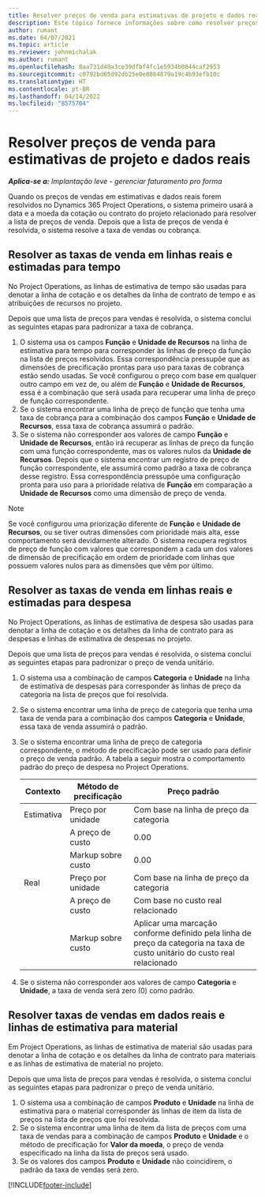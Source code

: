 ```yaml
---
title: Resolver preços de venda para estimativas de projeto e dados reais
description: Este tópico fornece informações sobre como resolver preços de venda em estimativas de projeto e dados reais.
author: rumant
ms.date: 04/07/2021
ms.topic: article
ms.reviewer: johnmichalak
ms.author: rumant
ms.openlocfilehash: 8aa731d48a3ce39dfbf4fc1e5934b0844caf2953
ms.sourcegitcommit: c0792bd65d92db25e0e8864879a19c4b93efb10c
ms.translationtype: HT
ms.contentlocale: pt-BR
ms.lasthandoff: 04/14/2022
ms.locfileid: "8575704"
---
```

# <a name="resolve-sales-prices-for-project-estimates-and-actuals"></a>Resolver preços de venda para estimativas de projeto e dados reais

_**Aplica-se a:** Implantação leve - gerenciar faturamento pro forma_

Quando os preços de vendas em estimativas e dados reais forem resolvidos no Dynamics 365 Project Operations, o sistema primeiro usará a data e a moeda da cotação ou contrato do projeto relacionado para resolver a lista de preços de venda. Depois que a lista de preços de venda é resolvida, o sistema resolve a taxa de vendas ou cobrança.

## <a name="resolve-sales-rates-on-actual-and-estimate-lines-for-time"></a>Resolver as taxas de venda em linhas reais e estimadas para tempo

No Project Operations, as linhas de estimativa de tempo são usadas para denotar a linha de cotação e os detalhes da linha de contrato de tempo e as atribuições de recursos no projeto.

Depois que uma lista de preços para vendas é resolvida, o sistema conclui as seguintes etapas para padronizar a taxa de cobrança.

1. O sistema usa os campos **Função** e **Unidade de Recursos** na linha de estimativa para tempo para corresponder às linhas de preço da função na lista de preços resolvidos. Essa correspondência pressupõe que as dimensões de precificação prontas para uso para taxas de cobrança estão sendo usadas. Se você configurou o preço com base em qualquer outro campo em vez de, ou além de **Função** e **Unidade de Recursos**, essa é a combinação que será usada para recuperar uma linha de preço de função correspondente.
2. Se o sistema encontrar uma linha de preço de função que tenha uma taxa de cobrança para a combinação dos campos **Função** e **Unidade de Recursos**, essa taxa de cobrança assumirá o padrão.
3. Se o sistema não corresponder aos valores de campo **Função** e **Unidade de Recursos**, então irá recuperar as linhas de preço da função com uma função correspondente, mas os valores nulos da **Unidade de Recursos**. Depois que o sistema encontrar um registro de preço de função correspondente, ele assumirá como padrão a taxa de cobrança desse registro. Essa correspondência pressupõe uma configuração pronta para uso para a prioridade relativa de **Função** em comparação a **Unidade de Recursos** como uma dimensão de preço de venda.

> [!NOTE]
> Se você configurou uma priorização diferente de **Função** e **Unidade de Recursos**, ou se tiver outras dimensões com prioridade mais alta, esse comportamento será devidamente alterado. O sistema recupera registros de preço de função com valores que correspondem a cada um dos valores de dimensão de precificação em ordem de prioridade com linhas que possuem valores nulos para as dimensões que vêm por último.

## <a name="resolve-sales-rates-on-actual-and-estimate-lines-for-expense"></a>Resolver as taxas de venda em linhas reais e estimadas para despesa

No Project Operations, as linhas de estimativa de despesa são usadas para denotar a linha de cotação e os detalhes da linha de contrato para as despesas e linhas de estimativa de despesas no projeto.

Depois que uma lista de preços para vendas é resolvida, o sistema conclui as seguintes etapas para padronizar o preço de venda unitário.

1. O sistema usa a combinação de campos **Categoria** e **Unidade** na linha de estimativa de despesas para corresponder às linhas de preço da categoria na lista de preços que foi resolvida.
2. Se o sistema encontrar uma linha de preço de categoria que tenha uma taxa de venda para a combinação dos campos **Categoria** e **Unidade**, essa taxa de venda assumirá o padrão.
3. Se o sistema encontrar uma linha de preço de categoria correspondente, o método de precificação pode ser usado para definir o preço de venda padrão. A tabela a seguir mostra o comportamento padrão do preço de despesa no Project Operations.

    | Contexto | Método de precificação | Preço padrão |
    | --- | --- | --- |
    | Estimativa | Preço por unidade | Com base na linha de preço da categoria |
    | &nbsp; | A preço de custo | 0.00 |
    | &nbsp; | Markup sobre custo | 0.00 |
    | Real | Preço por unidade | Com base na linha de preço da categoria |
    | &nbsp; | A preço de custo | Com base no custo real relacionado |
    | &nbsp; | Markup sobre custo | Aplicar uma marcação conforme definido pela linha de preço da categoria na taxa de custo unitário do custo real relacionado |

4. Se o sistema não corresponder aos valores de campo **Categoria** e **Unidade**, a taxa de venda será zero (0) como padrão.

## <a name="resolving-sales-rates-on-actual-and-estimate-lines-for-material"></a>Resolver taxas de vendas em dados reais e linhas de estimativa para material

Em Project Operations, as linhas de estimativa de material são usadas para denotar a linha de cotação e os detalhes da linha de contrato para materiais e as linhas de estimativa de material no projeto.

Depois que uma lista de preços para vendas é resolvida, o sistema conclui as seguintes etapas para padronizar o preço de venda unitário.

1. O sistema usa a combinação de campos **Produto** e **Unidade** na linha de estimativa para o material corresponder às linhas de item da lista de preços na lista de preços que foi resolvida.
2. Se o sistema encontrar uma linha de item da lista de preços com uma taxa de vendas para a combinação de campos **Produto** e **Unidade** e o método de precificação for **Valor da moeda**, o preço de venda especificado na linha da lista de preços será usado.
3. Se os valores dos campos **Produto** e **Unidade** não coincidirem, o padrão da taxa de vendas será zero.

[!INCLUDE[footer-include](../../includes/footer-banner.md)]
